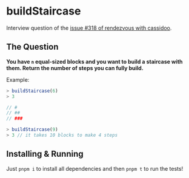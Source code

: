 # buildStaircase

Interview question of the [issue #318 of rendezvous with cassidoo](https://buttondown.email/cassidoo/archive/let-us-remember-that-our-voice-is-a-precious-gift/).

## The Question

**You have `n` equal-sized blocks and you want to build a staircase with them. Return the number of steps you can fully build.**

Example:

```js
> buildStaircase(6)
> 3

// #
// ##
// ###

> buildStaircase(9)
> 3 // it takes 10 blocks to make 4 steps
```

## Installing & Running

Just `pnpm i` to install all dependencies and then `pnpm t` to run the tests!
